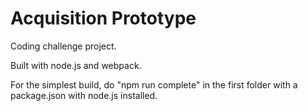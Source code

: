 # Acquisition Prototype

Coding challenge project.

Built with node.js and webpack.

For the simplest build, do "npm run complete" in the first folder with a package.json with node.js installed.
